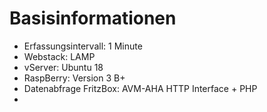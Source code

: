 # Basisinformationen

* Erfassungsintervall: 1 Minute
* Webstack: LAMP
* vServer: Ubuntu 18
* RaspBerry: Version 3 B+
* Datenabfrage FritzBox: AVM-AHA HTTP Interface + PHP
* 
